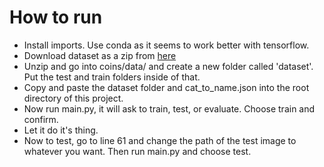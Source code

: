<h1>How to run</h1>
<ul>
  <li>Install imports. Use conda as it seems to work better with tensorflow.</li>
  <li>Download dataset as a zip from <a href="https://www.kaggle.com/datasets/wanderdust/coin-images" target="_blank">here</a></li>
  <li>Unzip and go into coins/data/ and create a new folder called 'dataset'. Put the test and train folders inside of that.</li>
  <li>Copy and paste the dataset folder and cat_to_name.json into the root directory of this project.</li>
  <li>Now run main.py, it will ask to train, test, or evaluate. Choose train and confirm.</li>
  <li>Let it do it's thing.</li>
  <li>Now to test, go to line 61 and change the path of the test image to whatever you want. Then run main.py and choose test.</li>
</ul>